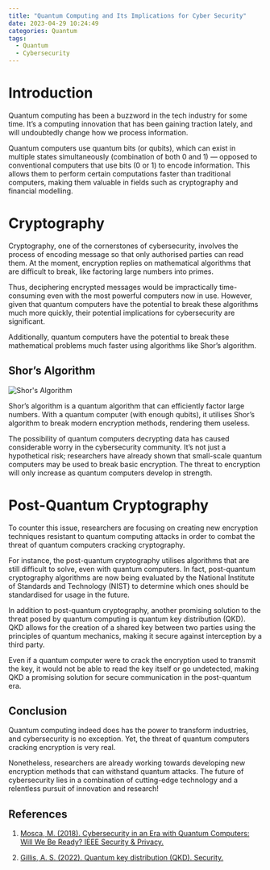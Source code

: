 ```yaml
---
title: "Quantum Computing and Its Implications for Cyber Security"
date: 2023-04-29 10:24:49
categories: Quantum
tags:
  - Quantum
  - Cybersecurity
---
```


# Introduction

 Quantum computing has been a buzzword in the tech industry for some time. It’s a computing innovation that has been gaining traction lately, and will undoubtedly change how we process information.

Quantum computers use quantum bits (or qubits), which can exist in multiple states simultaneously (combination of both 0 and 1) — opposed to conventional computers that use bits (0 or 1) to encode information. This allows them to perform certain computations faster than traditional computers, making them valuable in fields such as cryptography and financial modelling.

# Cryptography
Cryptography, one of the cornerstones of cybersecurity, involves the process of encoding message so that only authorised parties can read them. At the moment, encryption replies on mathematical algorithms that are difficult to break, like factoring large numbers into primes.

Thus, deciphering encrypted messages would be impractically time-consuming even with the most powerful computers now in use. However, given that quantum computers have the potential to break these algorithms much more quickly, their potential implications for cybersecurity are significant.

Additionally, quantum computers have the potential to break these mathematical problems much faster using algorithms like Shor’s algorithm.

## Shor’s Algorithm

![Shor's Algorithm](https://upload.wikimedia.org/wikipedia/commons/thumb/6/6b/Shor%27s_algorithm.svg/852px-Shor%27s_algorithm.svg.png)

Shor’s algorithm is a quantum algorithm that can efficiently factor large numbers. With a quantum computer (with enough qubits), it utilises Shor’s algorithm to break modern encryption methods, rendering them useless.

The possibility of quantum computers decrypting data has caused considerable worry in the cybersecurity community. It’s not just a hypothetical risk; researchers have already shown that small-scale quantum computers may be used to break basic encryption. The threat to encryption will only increase as quantum computers develop in strength.

# Post-Quantum Cryptography

To counter this issue, researchers are focusing on creating new encryption techniques resistant to quantum computing attacks in order to combat the threat of quantum computers cracking cryptography. 

For instance, the post-quantum cryptography utilises algorithms that are still difficult to solve, even with quantum computers. In fact, post-quantum cryptography algorithms are now being evaluated by the National Institute of Standards and Technology (NIST) to determine which ones should be standardised for usage in the future.

In addition to post-quantum cryptography, another promising solution to the threat posed by quantum computing is quantum key distribution (QKD). QKD allows for the creation of a shared key between two parties using the principles of quantum mechanics, making it secure against interception by a third party. 

Even if a quantum computer were to crack the encryption used to transmit the key, it would not be able to read the key itself or go undetected, making QKD a promising solution for secure communication in the post-quantum era.

## Conclusion
Quantum computing indeed does has the power to transform industries, and cybersecurity is no exception. Yet, the threat of quantum computers cracking encryption is very real. 

Nonetheless, researchers are already working towards developing new encryption methods that can withstand quantum attacks. The future of cybersecurity lies in a combination of cutting-edge technology and a relentless pursuit of innovation and research!

## References

1. [Mosca, M. (2018). Cybersecurity in an Era with Quantum Computers: Will We Be Ready? IEEE Security & Privacy.](https://www.researchgate.net/publication/328255449_Cybersecurity_in_an_Era_with_Quantum_Computers_Will_We_Be_Ready)

2. [Gillis, A. S. (2022). Quantum key distribution (QKD). Security.](https://www.techtarget.com/searchsecurity/definition/quantum-key-distribution-QKD)
